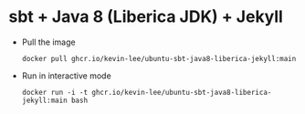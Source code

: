 # sbt + Java 8 (Liberica JDK) + Jekyll

* Pull the image
  ```
  docker pull ghcr.io/kevin-lee/ubuntu-sbt-java8-liberica-jekyll:main
  ```

* Run in interactive mode
  ```
  docker run -i -t ghcr.io/kevin-lee/ubuntu-sbt-java8-liberica-jekyll:main bash
  ```
